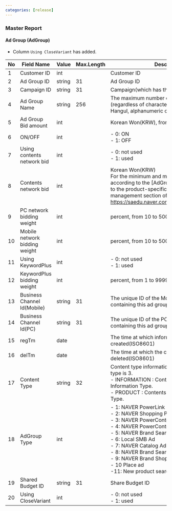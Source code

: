 ```yaml
---
categories: [release]
---
```


### Master Report

#### Ad Group (AdGroup)

- Column `Using CloseVariant` has added.

No|Field Name|Value|Max.Length|Description
----|---|---|---|---
1|Customer ID|int||Customer ID
2|Ad Group ID|string|31|Ad Group ID
3|Campaign ID|string|31|Campaign(which has this Ad Group) ID 
4|Ad Group Name|string|256|The maximum number of characters allowed (regardless of character types) is 30 Korean Hangul, alphanumeric characters can be used.
5|Ad Group Bid amount|int|| Korean Won(KRW), from 70 to 100,000
6|ON/OFF|int|| - 0: ON<br/> - 1: OFF
7|Using contents network bid|int|| - 0: not used <br/> - 1: used
8|Contents network bid|int||Korean Won(KRW)<br/>For the minimum and maximum prices according to the [AdGroup Type], please refer to the product-specific advertisement management section of the link below.<br/>https://saedu.naver.com/help/faq/ncc/index.nhn
9|PC network bidding weight|int||percent, from 10 to 500
10|Mobile network bidding weight|int||percent, from 10 to 500
11|Using KeywordPlus|int|| - 0: not used <br/> - 1: used
12|KeywordPlus bidding weight|int||percent, from 1 to 9999
13|Business Channel Id(Mobile)|string|31|The unique ID of the Mobile business channel containing this ad group 
14|Business Channel Id(PC)|string|31|The unique ID of the PC business channel containing this ad group
15|regTm|date||The time at which information was created(ISO8601)
16|delTm|date||The time at which the campaign was deleted(ISO8601)
17|Content Type|string|32|Content type information. Only if the campaign type is 3.<br/>- INFORMATION : Contents  Ad Type is Information Type.<br/>- PRODUCT : Contents Ad Type is Product Type.
18|AdGroup Type|int||- 1: NAVER PowerLink<br/>- 2: NAVER Shopping Product Ad<br/>- 3: NAVER PowerContents Information<br/>- 4: NAVER PowerContents Product<br/>- 5: NAVER Brand SearchAd<br/>- 6: Local SMB Ad<br/>- 7: NAVER Catalog Ad<br/>- 8: NAVER Brand SearchAd Brand Zone<br/>- 9: NAVER Brand Shopping SearchAd<br/>- 10 Place ad<br/>-11: New product search ad
19| Shared Budget ID | string | 31 | Share Budget ID
20| Using CloseVariant | int |  | - 0: not used<br/> - 1: used
